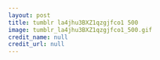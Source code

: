```yaml
---
layout: post
title: tumblr la4jhu3BXZ1qzgjfco1 500
image: tumblr_la4jhu3BXZ1qzgjfco1_500.gif
credit_name: null 
credit_url: null
---
```



